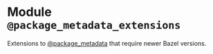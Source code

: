 # Module `@package_metadata_extensions`

Extensions to [@package_metadata](../metadata) that require newer Bazel versions.
